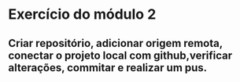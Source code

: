 # Exercício do módulo 2

## Criar repositório, adicionar origem remota, conectar o projeto local com github,verificar alterações, commitar e realizar um pus.

 
